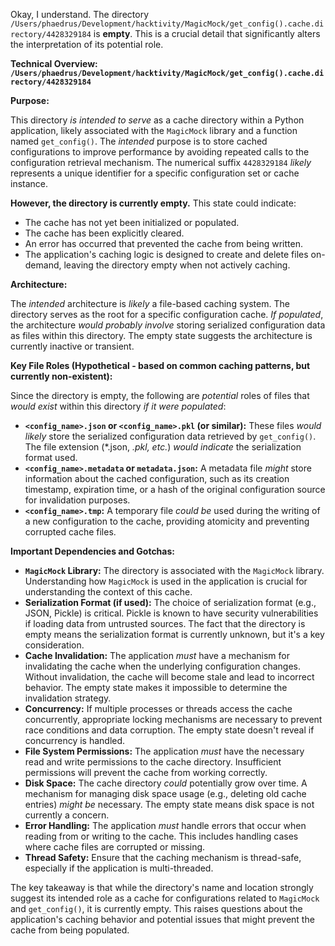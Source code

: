 Okay, I understand. The directory `/Users/phaedrus/Development/hacktivity/MagicMock/get_config().cache.directory/4428329184` is **empty**. This is a crucial detail that significantly alters the interpretation of its potential role.

**Technical Overview: `/Users/phaedrus/Development/hacktivity/MagicMock/get_config().cache.directory/4428329184`**

**Purpose:**

This directory *is intended to serve* as a cache directory within a Python application, likely associated with the `MagicMock` library and a function named `get_config()`. The *intended* purpose is to store cached configurations to improve performance by avoiding repeated calls to the configuration retrieval mechanism. The numerical suffix `4428329184` *likely* represents a unique identifier for a specific configuration set or cache instance.

**However, the directory is currently empty.** This state could indicate:

*   The cache has not yet been initialized or populated.
*   The cache has been explicitly cleared.
*   An error has occurred that prevented the cache from being written.
*   The application's caching logic is designed to create and delete files on-demand, leaving the directory empty when not actively caching.

**Architecture:**

The *intended* architecture is *likely* a file-based caching system. The directory serves as the root for a specific configuration cache. *If populated*, the architecture *would probably involve* storing serialized configuration data as files within this directory.  The empty state suggests the architecture is currently inactive or transient.

**Key File Roles (Hypothetical - based on common caching patterns, but currently non-existent):**

Since the directory is empty, the following are *potential* roles of files that *would exist* within this directory *if it were populated*:

*   **`<config_name>.json` or `<config_name>.pkl` (or similar):** These files *would likely* store the serialized configuration data retrieved by `get_config()`. The file extension (*.json, *.pkl, etc.*) *would indicate* the serialization format used.
*   **`<config_name>.metadata` or `metadata.json`:** A metadata file *might* store information about the cached configuration, such as its creation timestamp, expiration time, or a hash of the original configuration source for invalidation purposes.
*   **`<config_name>.tmp`:** A temporary file *could be* used during the writing of a new configuration to the cache, providing atomicity and preventing corrupted cache files.

**Important Dependencies and Gotchas:**

*   **`MagicMock` Library:** The directory is associated with the `MagicMock` library. Understanding how `MagicMock` is used in the application is crucial for understanding the context of this cache.
*   **Serialization Format (if used):** The choice of serialization format (e.g., JSON, Pickle) is critical. Pickle is known to have security vulnerabilities if loading data from untrusted sources.  The fact that the directory is empty means the serialization format is currently unknown, but it's a key consideration.
*   **Cache Invalidation:** The application *must* have a mechanism for invalidating the cache when the underlying configuration changes. Without invalidation, the cache will become stale and lead to incorrect behavior. The empty state makes it impossible to determine the invalidation strategy.
*   **Concurrency:** If multiple processes or threads access the cache concurrently, appropriate locking mechanisms are necessary to prevent race conditions and data corruption.  The empty state doesn't reveal if concurrency is handled.
*   **File System Permissions:** The application *must* have the necessary read and write permissions to the cache directory. Insufficient permissions will prevent the cache from working correctly.
*   **Disk Space:** The cache directory *could* potentially grow over time. A mechanism for managing disk space usage (e.g., deleting old cache entries) *might be* necessary. The empty state means disk space is not currently a concern.
*   **Error Handling:** The application *must* handle errors that occur when reading from or writing to the cache. This includes handling cases where cache files are corrupted or missing.
*   **Thread Safety:** Ensure that the caching mechanism is thread-safe, especially if the application is multi-threaded.

The key takeaway is that while the directory's name and location strongly suggest its intended role as a cache for configurations related to `MagicMock` and `get_config()`, it is currently empty. This raises questions about the application's caching behavior and potential issues that might prevent the cache from being populated.
